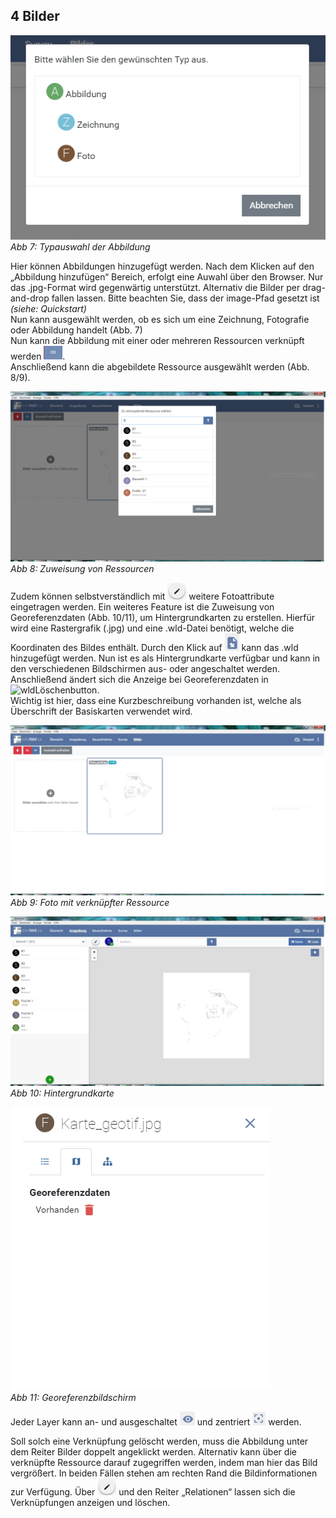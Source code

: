 ﻿## 4 Bilder

![handbuch_pictures_01](images/handbuch_pictures_01.png)\
*Abb 7: Typauswahl der Abbildung*

Hier können Abbildungen hinzugefügt werden. Nach dem Klicken auf den
„Abbildung hinzufügen“ Bereich, erfolgt eine Auwahl über den Browser.
Nur das .jpg-Format wird gegenwärtig unterstützt. Alternativ die Bilder
per drag-and-drop fallen lassen. Bitte beachten Sie, dass der image-Pfad
gesetzt ist *(siehe: Quickstart)*\
Nun kann ausgewählt werden, ob es sich um eine Zeichnung, Fotografie
oder Abbildung handelt (Abb. 7)\
Nun kann die Abbildung mit einer oder mehreren Ressourcen verknüpft werden ![Verlinkungsbutton](../buttons/Verlinkungsbutton.png).\
Anschließend kann die abgebildete Ressource ausgewählt werden (Abb. 8/9).

![handbuch_pictures_07](images/handbuch_pictures_02.png)
*Abb 8: Zuweisung von Ressourcen*

Zudem können selbstverständlich mit ![Bearbeitungsbutton](../buttons/Bearbeitungsbutton.png) weitere
Fotoattribute eingetragen werden. Ein weiteres Feature ist die Zuweisung
von Georeferenzdaten (Abb. 10/11), um Hintergrundkarten zu erstellen.
Hierfür wird eine Rastergrafik (.jpg) und eine .wld-Datei benötigt,
welche die Koordinaten des Bildes enthält. Durch den Klick auf ![wldButton](../buttons/wldButton.png) kann
das .wld hinzugefügt werden. Nun ist es als Hintergrundkarte verfügbar
und kann in den verschiedenen Bildschirmen aus- oder angeschaltet
werden. Anschließend ändert sich die Anzeige bei Georeferenzdaten in ![wldLöschenbutton](../buttons/wldLöschenbutton.png).\
Wichtig ist hier, dass eine Kurzbeschreibung vorhanden ist, welche als
Überschrift der Basiskarten verwendet wird.

![handbuch_pictures_08](images/handbuch_pictures_03.png)
*Abb 9: Foto mit verknüpfter Ressource*

![handbuch_pictures_09](images/handbuch_pictures_04.png)
*Abb 10: Hintergrundkarte*

![handbuch_pictures_09.1](images/handbuch_pictures_05.png)\
*Abb 11: Georeferenzbildschirm*

Jeder Layer kann an- und ausgeschaltet ![Sichtbarkeitsbutton](../buttons/Sichtbarkeitsbutton.png) und zentriert
![Zentrierenbutton](../buttons/Zentrierenbutton.png) werden.

Soll solch eine Verknüpfung gelöscht werden, muss die
Abbildung unter dem Reiter Bilder doppelt angeklickt werden. Alternativ
kann über die verknüpfte Ressource darauf zugegriffen werden, indem man
hier das Bild vergrößert. In beiden Fällen stehen am rechten Rand die
Bildinformationen zur Verfügung. Über ![Bearbeitungsbutton](../buttons/Bearbeitungsbutton.png) und den Reiter „Relationen“
lassen sich die Verknüpfungen anzeigen und löschen.

